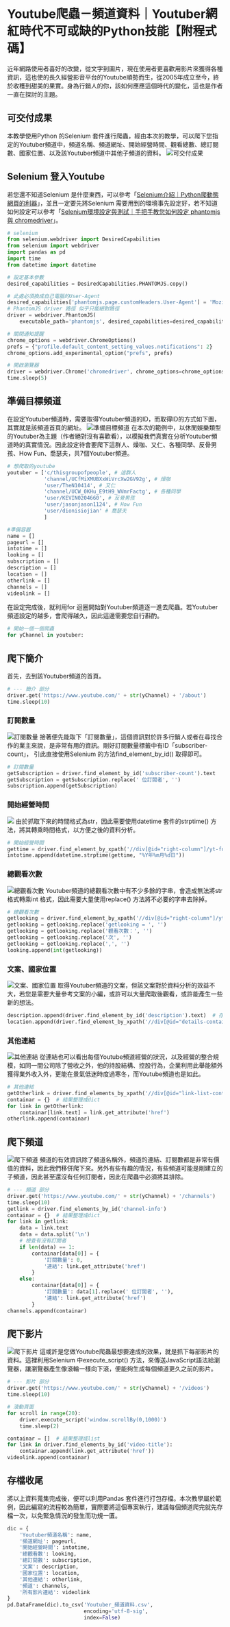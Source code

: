 # Youtube爬蟲－頻道資料｜Youtuber網紅時代不可或缺的Python技能【附程式碼】
近年網路使用者喜好的改變，從文字到圖片，現在使用者更喜歡用影片來獲得各種資訊，這也使的長久經營影音平台的Youtube順勢而生，從2005年成立至今，終於收穫到甜美的果實。身為行銷人的你，該如何應應這個時代的變化，這也是作者一直在探討的主題。

## 可交付成果
本教學使用Python 的Selenium 套件進行爬蟲，經由本次的教學，可以爬下您指定的Youtuber頻道中，頻道名稱、頻道網址、開始經營時間、觀看總數、總訂閱數、國家位置、以及該Youtuber頻道中其他子頻道的資料。
![可交付成果](https://i.imgur.com/v7f9piv.png)
## Selenium 登入Youtube
若您還不知道Selenium 是什麼東西，可以參考「[Selenium介紹｜Python爬動態網頁的利器](/classification/crawler_king/69)」，並且一定要先將Selenium 需要用到的環境事先設定好，若不知道如何設定可以參考「[Selenium環境設定與測試｜手把手教您如何設定 phantomjs與 chromedriver](/classification/crawler_king/70)」。
```python
# selenium
from selenium.webdriver import DesiredCapabilities
from selenium import webdriver
import pandas as pd
import time
from datetime import datetime

# 設定基本參數
desired_capabilities = DesiredCapabilities.PHANTOMJS.copy()

# 此處必須換成自己電腦的User-Agent
desired_capabilities['phantomjs.page.customHeaders.User-Agent'] = 'Mozilla/5.0 (Windows NT 10.0; Win64; x64) AppleWebKit/537.36 (KHTML, like Gecko) Chrome/76.0.3809.100 Safari/537.36'
# PhantomJS driver 路徑 似乎只能絕對路徑
driver = webdriver.PhantomJS(
    executable_path='phantomjs', desired_capabilities=desired_capabilities)

# 關閉通知提醒
chrome_options = webdriver.ChromeOptions()
prefs = {"profile.default_content_setting_values.notifications": 2}
chrome_options.add_experimental_option("prefs", prefs)

# 開啟瀏覽器
driver = webdriver.Chrome('chromedriver', chrome_options=chrome_options)
time.sleep(5)
```

## 準備目標頻道
在設定Youtuber頻道時，需要取得Youtuber頻道的ID，而取得ID的方式如下圖，其實就是該頻道首頁的網址。
![準備目標頻道](https://cdn-images-1.medium.com/max/1200/1*8qNtnbgk4L3sIh_GD8Iwaw.png)
在本次的範例中，以休閒娛樂類型的Youtuber為主題（作者絕對沒有喜歡看），以模擬我們真實在分析Youtuber頻道時的真實情況。因此設定待會要爬下這群人、燥咖、又仁、各種同學、反骨男孩、How Fun、喬瑟夫，共7個Youtuber頻道。

```python
# 想爬取的youtube
youtuber = ['c/thisgroupofpeople', # 這群人
            'channel/UCfMiXMUBXxWiVrcXw2GV92g', # 燥咖
            'user/TheN10414', # 又仁
            'channel/UCW_0KHu_E9tH9_WVmrFactg', # 各種同學
            'user/KEVIN0204660', # 反骨男孩
            'user/jasonjason1124', # How Fun
            'user/dionisiojian' # 喬瑟夫
            ]

#準備容器
name = []
pageurl = []
intotime = []
looking = []
subscription = []
description = []
location = []
otherlink = []
channels = []
videolink = []
```
在設定完成後，就利用for 迴圈開始對Youtuber頻道逐一進去爬蟲。若Youtuber頻道設定的越多，會爬得越久，因此這邊需要您自行斟酌。

```python
# 開始一個一個爬蟲
for yChannel in youtuber:
```

## 爬下簡介
首先，去到該Youtuber頻道的首頁。
```python
# --- 簡介 部分
driver.get('https://www.youtube.com/' + str(yChannel) + '/about')
time.sleep(10)
```

### 訂閱數量
![訂閱數量](https://cdn-images-1.medium.com/max/1200/1*oOLnkubFqW3QzrNQSVcdag.png)
接著便先能取下「訂閱數量」，這個資訊對於許多行銷人或者在尋找合作的業主來說，是非常有用的資訊。剛好訂閱數量標籤中有ID「subscriber-count」， 引此直接使用Selenium 的方法find_element_by_id() 取得即可。
```python
# 訂閱數量
getSubscription = driver.find_element_by_id('subscriber-count').text
getSubscription = getSubscription.replace(' 位訂閱者', '')
subscription.append(getSubscription)
```

### 開始經營時間
![](https://cdn-images-1.medium.com/max/1200/1*IYevLrFcpT0N64WTyYyGtg.png)
由於抓取下來的時間格式為str，因此需要使用datetime 套件的strptime() 方法，將其轉乘時間格式，以方便之後的資料分析。
```python
# 開始經營時間
gettime = driver.find_element_by_xpath('//div[@id="right-column"]/yt-formatted-string[2]/span[2]').text
intotime.append(datetime.strptime(gettime, "%Y年%m月%d日"))
```

### 總觀看次數
![總觀看次數](https://cdn-images-1.medium.com/max/1200/1*iBBNWUCLUOL_mRosSpXOFw.png)
Youtuber頻道的總觀看次數中有不少多餘的字串，會造成無法將str 格式轉乘int 格式，因此需要大量使用replace() 方法將不必要的字串去除掉。
```python
# 總觀看次數
getlooking = driver.find_element_by_xpath('//div[@id="right-column"]/yt-formatted-string[3]').text
getlooking = getlooking.replace('getlooking = ', '')
getlooking = getlooking.replace('觀看次數：', '')
getlooking = getlooking.replace('次', '')
getlooking = getlooking.replace(',', '')
looking.append(int(getlooking))
```

### 文案、國家位置
![文案、國家位置](https://cdn-images-1.medium.com/max/1200/1*br4reNBa4frsy1G9UxdhKw.png)
取得Youtuber頻道的文案，但該文案對於資料分析的效益不大，若您是需要大量參考文案的小編，或許可以大量爬取後觀看，或許能產生一些新的想法。
```python
description.append(driver.find_element_by_id('description').text)  # 存文案
location.append(driver.find_element_by_xpath('//div[@id="details-container"]/table/tbody/tr[2]/td[2]').text)  # 存國家位置
```

### 其他連結
![其他連結](https://cdn-images-1.medium.com/max/1200/1*COEUo6N28q4BlHu0IZntwQ.png)
從連結也可以看出每個Youtube頻道經營的狀況，以及經營的整合規模，如同一間公司除了營收之外，他的持股結構、控股行為，企業利用此舉能額外獲得業外收入外，更能在景氣低迷時度過寒冬，而Youtube頻道也是如此。
```python
# 其他連結
getOtherlink = driver.find_elements_by_xpath('//div[@id="link-list-container"]/a')
containar = {}  # 結果整理成dict
for link in getOtherlink:
    containar[link.text] = link.get_attribute('href')
otherlink.append(containar)
```

## 爬下頻道
![爬下頻道](https://cdn-images-1.medium.com/max/1200/1*zRrdfx9WwhP_SIfSnhEWbw.png)
頻道的有效資訊除了頻道名稱外，頻道的連結、訂閱數都是非常有價值的資料，因此我們移併爬下來。另外有些有趣的情況，有些頻道可能是剛建立的子頻道，因此甚至還沒有任何訂閱者，因此在爬蟲中必須將其排除。
```python
# --- 頻道 部分
driver.get('https://www.youtube.com/' + str(yChannel) + '/channels')
time.sleep(10)
getlink = driver.find_elements_by_id('channel-info')
containar = {}  # 結果整理成dict
for link in getlink:
    data = link.text
    data = data.split('\n')
    # 檢查有沒有訂閱者
    if len(data) == 1:
        containar[data[0]] = {
            '訂閱數量': 0,
            '連結': link.get_attribute('href')
        }
    else:
        containar[data[0]] = {
            '訂閱數量': data[1].replace(' 位訂閱者', ''),
            '連結': link.get_attribute('href')
        }
channels.append(containar)
```

## 爬下影片
![爬下影片](https://cdn-images-1.medium.com/max/1200/1*Lc5kxiwTEWjcmEzN74QQIA.png)
這或許是您做Youtube爬蟲最想要達成的效果，就是抓下每部影片的資料。這裡利用Selenium 中execute_script() 方法，來傳送JavaScript語法給瀏覽器，讓瀏覽器產生像滾輪一樣向下滾，便能夠生成每個頻道更久之前的影片。
```python
# --- 影片 部分
driver.get('https://www.youtube.com/' + str(yChannel) + '/videos')
time.sleep(10)

# 滾動頁面
for scroll in range(20):
    driver.execute_script('window.scrollBy(0,1000)')
    time.sleep(2)

containar = []  # 結果整理成list
for link in driver.find_elements_by_id('video-title'):
    containar.append(link.get_attribute('href'))
videolink.append(containar)
```

## 存檔收尾
將以上資料蒐集完成後，便可以利用Pandas 套件進行打包存檔。本次教學屬於範例，因此編寫的流程較為簡單，實際要將這個專案執行，建議每個頻道爬完就先存檔一次，以免緊急情況的發生而功規一匱。
```python
dic = {
    'Youtuber頻道名稱': name,
    '頻道網址': pageurl,
    '開始經營時間': intotime,
    '總觀看數': looking,
    '總訂閱數': subscription,
    '文案': description,
    '國家位置': location,
    '其他連結': otherlink,
    '頻道': channels,
    '所有影片連結': videolink
}
pd.DataFrame(dic).to_csv('Youtuber_頻道資料.csv',
                         encoding='utf-8-sig',
                         index=False)
```
